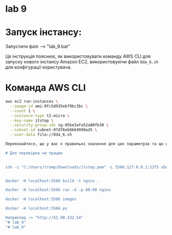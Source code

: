 # lab 9

# Запуск інстансу:


Запустити фаіл --> "lab_9.bat"

Ця інструкція пояснює, як використовувати команду AWS CLI для запуску нового інстансу Amazon EC2, використовуючи файл `Oda_6.sh` для конфігурації користувача.

# Команда AWS CLI

```bash
aws ec2 run-instances \
  --image-id ami-0fc5d935ebf8bc3bc \
  --count 1 \
  --instance-type t2.micro \
  --key-name itstep \
  --security-group-ids sg-05be3afa52a08fb30 \
  --subnet-id subnet-07d76eb6b64998ad5 \
  --user-data file://Oda_6.sh

Переконайтеся, що у вас є правильні значення для цих параметрів та що файли AMI та ключа SSH існують та доступні. Пам'ятайте про права доступу до вказаних груп безпеки та підмережі.

# Для перевірки чи працює

 
ssh -i "C:/Users/tromp/Downloads/itstep.pem" -L 5566:127.0.0.1:2375 ubuntu@52.90.232.54


docker -H localhost:5566 build -t nginx .

docker -H localhost:5566 run -d -p 80:80 nginx

docker -H localhost:5566 images

docker -H localhost:5566 ps

Наприклад —> "http://52.90.232.54"
"# lab_9" 
"# lab_9" 
